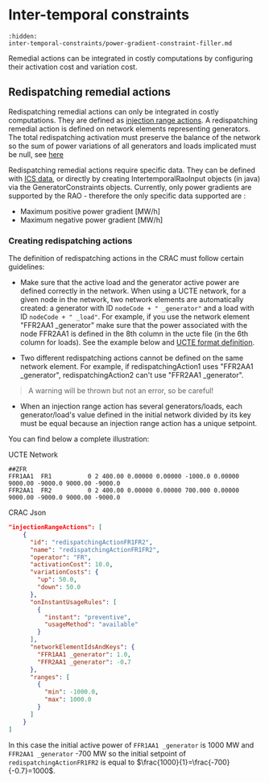 # Inter-temporal constraints

```{toctree}
:hidden:
inter-temporal-constraints/power-gradient-constraint-filler.md
```

Remedial actions can be integrated in costly computations by configuring their activation cost
and variation cost.

## Redispatching remedial actions

Redispatching remedial actions can only be integrated in costly computations.
They are defined as [injection range actions](../../../input-data/crac/json.md#injection-range-action). A redispatching remedial action is defined
on network elements representing generators. The total
redispatching activation must preserve the balance of the network so the sum of power variations of all generators and
loads implicated must be null, see [here](core-problem-filler.md#span-stylecolor-marooncostly-onlyspan---injection-balance-constraint)

Redispatching remedial actions require specific data. They can be defined with [ICS data](../../../input-data/specific-input-data/ics.md), or directly by creating
IntertemporalRaoInput objects (in java) via the GeneratorConstraints objects.
Currently, only power gradients are supported by the RAO - therefore the only specific data supported are :
- Maximum positive power gradient [MW/h]
- Maximum negative power gradient [MW/h]


### Creating redispatching actions

The definition of redispatching actions in the CRAC must follow certain guidelines:

- Make sure that the active load and the generator active power are defined correctly in the network.
  When using a UCTE network, for a given node in the network, two network elements are automatically created: a generator with ID `nodeCode + " _generator"` and a load with ID `nodeCode + " _load"`.
  For example, if you use the network element "FFR2AA1 _generator" make sure that the power associated with the node FFR2AA1 is defined in the 8th column in the ucte file (in the 6th column for loads). See the example below and [UCTE format definition](../../_static/pdf/UCTE-format.pdf).

- Two different redispatching actions cannot be defined on the same network element.
  For example, if redispatchingAction1 uses "FFR2AA1 _generator", redispatchingAction2 can't use "FFR2AA1 _generator".
> A warning will be thrown but not an error, so be careful!


- When an injection range action has several generators/loads, each generator/load's value defined in the initial network divided by its key
  must be equal because an injection range action has a unique setpoint.

You can find below a complete illustration:

UCTE Network
```
##ZFR
FFR1AA1  FR1          0 2 400.00 0.00000 0.00000 -1000.0 0.00000 9000.00 -9000.0 9000.00 -9000.0
FFR2AA1  FR2          0 2 400.00 0.00000 0.00000 700.000 0.00000 9000.00 -9000.0 9000.00 -9000.0
```

CRAC Json

```json
"injectionRangeActions": [
    {
      "id": "redispatchingActionFR1FR2",
      "name": "redispatchingActionFR1FR2",
      "operator": "FR",
      "activationCost": 10.0,
      "variationCosts": {
        "up": 50.0,
        "down": 50.0
      },
      "onInstantUsageRules": [
        {
          "instant": "preventive",
          "usageMethod": "available"
        }
      ],
      "networkElementIdsAndKeys": {
        "FFR1AA1 _generator": 1.0,
        "FFR2AA1 _generator": -0.7
      },
      "ranges": [
        {
          "min": -1000.0,
          "max": 1000.0
        }
      ]
    }
]
```
In this case the initial active power of `FFR1AA1 _generator` is 1000 MW and  `FFR2AA1 _generator` -700 MW so
the initial setpoint of `redispatchingActionFR1FR2` is equal to $\frac{1000}{1}=\frac{-700}{-0.7}=1000$.

